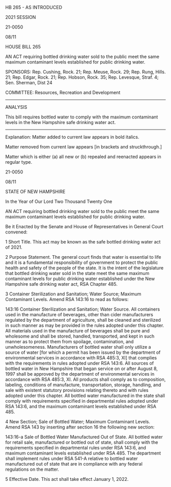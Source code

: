 HB 265 - AS INTRODUCED

 

 

2021 SESSION

 21-0050

 08/11

 

HOUSE BILL 265

 

AN ACT requiring bottled drinking water sold to the public meet the same maximum contaminant levels established for public drinking water.

 

SPONSORS: Rep. Cushing, Rock. 21; Rep. Meuse, Rock. 29; Rep. Rung, Hills. 21; Rep. Edgar, Rock. 21; Rep. Hobson, Rock. 35; Rep. Levesque, Straf. 4; Sen. Sherman, Dist 24

 

COMMITTEE: Resources, Recreation and Development

 

-----------------------------------------------------------------

 

ANALYSIS

 

 This bill requires bottled water to comply with the maximum contaminant levels in the New Hampshire safe drinking water act.

 

- - - - - - - - - - - - - - - - - - - - - - - - - - - - - - - - - - - - - - - - - - - - - - - - - - - - - - - - - - - - - - - - - - - - - - - - - - - 

 

Explanation: Matter added to current law appears in bold italics.

 Matter removed from current law appears [in brackets and struckthrough.]

 Matter which is either (a) all new or (b) repealed and reenacted appears in regular type.

 21-0050

 08/11

 

STATE OF NEW HAMPSHIRE

 

In the Year of Our Lord Two Thousand Twenty One

 

AN ACT requiring bottled drinking water sold to the public meet the same maximum contaminant levels established for public drinking water.

 

Be it Enacted by the Senate and House of Representatives in General Court convened:

 

 1 Short Title. This act may be known as the safe bottled drinking water act of 2021.

 2 Purpose Statement. The general court finds that water is essential to life and it is a fundamental responsibility of government to protect the public health and safety of the people of the state. It is the intent of the legislature that bottled drinking water sold in the state meet the same maximum contaminant levels for public drinking water established under the New Hampshire safe drinking water act, RSA Chapter 485. 

 3 Container Sterilization and Sanitation; Water Source; Maximum Contaminant Levels. Amend RSA 143:16 to read as follows:

 143:16 Container Sterilization and Sanitation; Water Source. All containers used in the manufacture of beverages, other than cider manufacturers regulated by the department of agriculture, shall be cleaned and sterilized in such manner as may be provided in the rules adopted under this chapter. All materials used in the manufacture of beverages shall be pure and wholesome and shall be stored, handled, transported, and kept in such manner as to protect them from spoilage, contamination, and unwholesomeness. Manufacturers of bottled water shall only utilize a source of water [for which a permit has been issued by the department of environmental services in accordance with RSA 485:3, XI] that complies with the requirements in rules adopted under RSA 143:6. All sources of bottled water in New Hampshire that began service on or after August 8, 1997 shall be approved by the department of environmental services in accordance with RSA 485:3, XI. All products shall comply as to composition, labeling, conditions of manufacture, transportation, storage, handling, and sale with existent statutory provisions relating thereto and with rules adopted under this chapter. All bottled water manufactured in the state shall comply with requirements specified in departmental rules adopted under RSA 143:6, and the maximum contaminant levels established under RSA 485.

 4 New Section; Sale of Bottled Water; Maximum Contaminant Levels. Amend RSA 143 by inserting after section 16 the following new section:

 143:16-a Sale of Bottled Water Manufactured Out of State. All bottled water for retail sale, manufactured or bottled out of state, shall comply with the requirements specified in departmental rules under RSA 143:6, and maximum contaminant levels established under RSA 485. The department shall implement rules under RSA 541-A relative to bottled water manufactured out of state that are in compliance with any federal regulations on the matter.

 5 Effective Date. This act shall take effect January 1, 2022.

